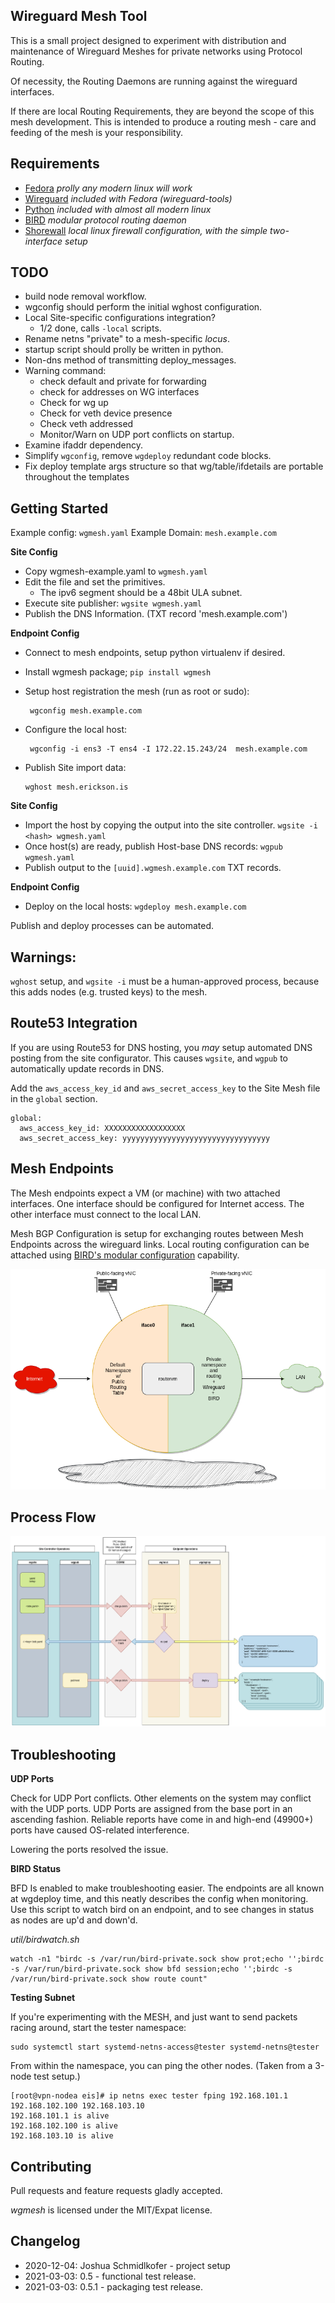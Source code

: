 ## Wireguard Mesh Tool


This is a small project designed to experiment with distribution and maintenance of Wireguard Meshes for private networks using Protocol Routing.

Of necessity, the Routing Daemons are running against the wireguard interfaces.

If there are local Routing Requirements, they are beyond the scope of this mesh development.  This is intended to produce a routing mesh - care and feeding of the mesh is your responsibility.


## Requirements

 - [Fedora](https://getfedora.org/en/server/#:~:text=Fedora%20Server%20is%20a%20short,in%20the%20open%20source%20community.) _prolly any modern linux will work_
 - [Wireguard](https://www.wireguard.com/) _included with Fedora (wireguard-tools)_
 - [Python](https://www.python.org/) _included with almost all modern linux_
 - [BIRD](https://bird.network.cz/) _modular protocol routing daemon_
 - [Shorewall](https://shorewall.org/) _local linux firewall configuration, with the simple two-interface setup_

## TODO

 - build node removal workflow.
 - wgconfig should perform the initial wghost configuration.
 - Local Site-specific configurations integration?
    - 1/2 done, calls `-local` scripts.
 - Rename netns "private" to a mesh-specific _locus_.
 - startup script should prolly be written in python.
 - Non-dns method of transmitting deploy_messages.
 - Warning command:
    - check default and private for forwarding
    - check for addresses on WG interfaces
    - Check for wg up
    - Check for veth device presence
    - Check veth addressed
    - Monitor/Warn on UDP port conflicts on startup.
  - Examine ifaddr dependency.
  - Simplify `wgconfig`, remove `wgdeploy` redundant code blocks.
  - Fix deploy template args structure so that wg/table/ifdetails are portable throughout the templates

##  Getting Started

Example config: `wgmesh.yaml`
Example Domain: `mesh.example.com`

 **Site Config**
 - Copy wgmesh-example.yaml to `wgmesh.yaml`
 - Edit the file and set the primitives.
    - The ipv6 segment should be a 48bit ULA subnet.
 - Execute site publisher: `wgsite wgmesh.yaml`
 - Publish the DNS Information. (TXT record 'mesh.example.com')

 **Endpoint Config**
 - Connect to mesh endpoints, setup python virtualenv if desired.
 - Install wgmesh package; `pip install wgmesh`
 - Setup host registration the mesh (run as root or sudo):

        wgconfig mesh.example.com

 - Configure the local host:

        wgconfig -i ens3 -T ens4 -I 172.22.15.243/24  mesh.example.com

  - Publish Site import data:

        wghost mesh.erickson.is

 **Site Config**
 - Import the host by copying the output into the site controller. `wgsite -i <hash> wgmesh.yaml`
 - Once host(s) are ready, publish Host-base DNS records: `wgpub wgmesh.yaml`
 - Publish output to the `[uuid].wgmesh.example.com` TXT records.

 **Endpoint Config**
 - Deploy on the local hosts: `wgdeploy mesh.example.com`

 Publish and deploy processes can be automated.

## Warnings:

 `wghost` setup, and `wgsite -i` must be a human-approved process, because this adds nodes (e.g. trusted keys) to the mesh.

 ## Route53 Integration

 If you are using Route53 for DNS hosting, you *may* setup automated DNS posting from the site configurator.  This causes `wgsite`, and `wgpub` to automatically update records in DNS.

 Add the `aws_access_key_id` and `aws_secret_access_key` to the Site Mesh file in the `global` section.

    global:
      aws_access_key_id: XXXXXXXXXXXXXXXXXX
      aws_secret_access_key: yyyyyyyyyyyyyyyyyyyyyyyyyyyyyyyyy

## Mesh Endpoints

The Mesh endpoints expect a VM (or machine) with two attached interfaces.  One interface should be configured for Internet access. The other interface must connect to the local LAN.

Mesh BGP Configuration is setup for exchanging routes between Mesh Endpoints across the wireguard links.  Local routing configuration can be attached using [BIRD's modular configuration](https://bird.network.cz/?get_doc&v=20&f=bird-3.html#ss3.2) capability. 

  ![image](Documents/vmconfig.png)

## Process Flow

  ![image](Documents/workflow.png)

 ## Troubleshooting

**UDP Ports**

Check for UDP Port conflicts.  Other elements on the system may conflict with the UDP ports.  UDP Ports are assigned from the base port in an ascending fashion. Reliable reports have come in and high-end (49900+) ports have caused OS-related interference.

Lowering the ports resolved the issue.

**BIRD Status**

BFD Is enabled to make troubleshooting easier.  The endpoints are all known at wgdeploy time, and this neatly describes the config when monitoring.  Use this script to watch bird on an endpoint, and to see changes in status as nodes are up'd and down'd.

_util/birdwatch.sh_

    watch -n1 "birdc -s /var/run/bird-private.sock show prot;echo '';birdc -s /var/run/bird-private.sock show bfd session;echo '';birdc -s /var/run/bird-private.sock show route count"

**Testing Subnet**

If you're experimenting with the MESH, and just want to send packets racing around, start the tester namespace:

    sudo systemctl start systemd-netns-access@tester systemd-netns@tester

From within the namespace, you can ping the other nodes. (Taken from a 3-node test setup.)

    [root@vpn-nodea eis]# ip netns exec tester fping 192.168.101.1 192.168.102.100 192.168.103.10
    192.168.101.1 is alive
    192.168.102.100 is alive
    192.168.103.10 is alive
## Contributing

Pull requests and feature requests gladly accepted.

_wgmesh_ is licensed under the MIT/Expat license.

 ## Changelog

  - 2020-12-04: Joshua Schmidlkofer - project setup
  - 2021-03-03: 0.5 - functional test release.
  - 2021-03-03: 0.5.1 - packaging test release.
